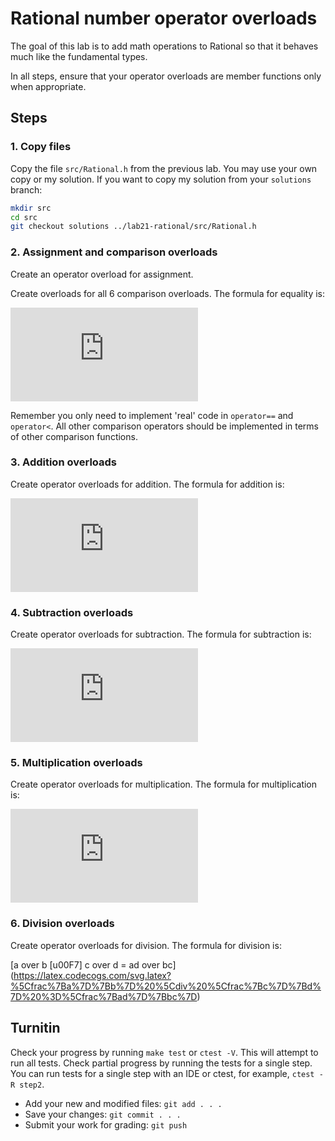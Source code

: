 # Rational number operator overloads
The goal of this lab is to add math operations to Rational
so that it behaves much like the fundamental types.

In all steps, ensure that your operator overloads are
member functions only when appropriate.

## Steps

### 1. Copy files
Copy the file `src/Rational.h` from the previous lab.
You may use your own copy or my solution.
If you want to copy my solution from your `solutions` branch:

```bash
mkdir src
cd src
git checkout solutions ../lab21-rational/src/Rational.h 
```

### 2. Assignment and comparison overloads
Create an operator overload for assignment. 

Create overloads for all 6 comparison overloads.
The formula for equality is:

![a over b = c over d roman {" if and only if, "} ad = bc](https://latex.codecogs.com/svg.latex?%5Cfrac%7Ba%7D%7Bb%7D%20%3D%20%5Cfrac%7Bc%7D%7Bd%7D%2C%20%5Ctextrm%7Bif%20and%20only%20iff%7D%20%5C%3B%20ad%20%3D%20bc)

Remember you only need to implement 'real' code in
`operator==` and `operator<`.
All other comparison operators should be implemented
in terms of other comparison functions.

### 3. Addition overloads
Create operator overloads for addition.
The formula for addition is:

![a over b + c over d = {ad + bc} over bd](https://latex.codecogs.com/svg.latex?%5Cfrac%7Ba%7D%7Bb%7D%20&plus;%20%5Cfrac%7Bc%7D%7Bd%7D%20%3D%5Cfrac%7Bad&plus;bc%7D%7Bbd%7D)

### 4. Subtraction overloads
Create operator overloads for subtraction.
The formula for subtraction is:

![a over b - c over d = {ad - bc} over bd](https://latex.codecogs.com/svg.latex?%5Cfrac%7Ba%7D%7Bb%7D%20-%20%5Cfrac%7Bc%7D%7Bd%7D%20%3D%5Cfrac%7Bad-bc%7D%7Bbd%7D)

### 5. Multiplication overloads
Create operator overloads for multiplication.
The formula for multiplication is:

![a over b times c over d = ac over bd](https://latex.codecogs.com/svg.latex?%5Cfrac%7Ba%7D%7Bb%7D%20%5Ctimes%20%5Cfrac%7Bc%7D%7Bd%7D%20%3D%5Cfrac%7Bac%7D%7Bbd%7D)

### 6. Division overloads
Create operator overloads for division.
The formula for division is:

[a over b \[u00F7] c over d = ad over bc](https://latex.codecogs.com/svg.latex?%5Cfrac%7Ba%7D%7Bb%7D%20%5Cdiv%20%5Cfrac%7Bc%7D%7Bd%7D%20%3D%5Cfrac%7Bad%7D%7Bbc%7D)

## Turnitin
Check your progress by running `make test` or `ctest -V`.
This will attempt to run all tests.
Check partial progress by running the tests for a single step.
You can run tests for a single step with an IDE or ctest,
for example, `ctest -R step2`.

- Add your new and modified files: `git add . . . `
- Save your changes: `git commit . . . `
- Submit your work for grading: `git push`


